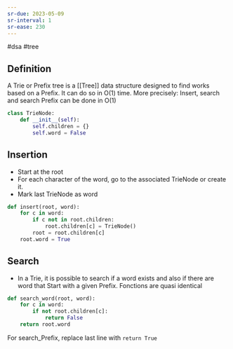 ```yaml
---
sr-due: 2023-05-09
sr-interval: 1
sr-ease: 230
---
```


#dsa #tree

## Definition

A Trie or Prefix tree is a [[Tree]] data structure designed to find works based on a Prefix. It can do so in O(1) time.
More precisely:
Insert, search and search Prefix can be done in O(1)

```python
class TrieNode:
    def __init__(self):
        self.children = {}
        self.word = False
```

## Insertion

- Start at the root
- For each character of the word, go to the associated TrieNode or create it.
- Mark last TrieNode as word

```python
def insert(root, word):
    for c in word:
        if c not in root.children:
            root.children[c] = TrieNode()
        root = root.children[c]
    root.word = True
```

## Search

- In a Trie, it is possible to search if a word exists and also if there are word that Start with a given Prefix. Fonctions are quasi identical

```python
def search_word(root, word):
    for c in word:
        if not root.children[c]:
            return False
    return root.word
```

For search_Prefix, replace last line with `return True`
